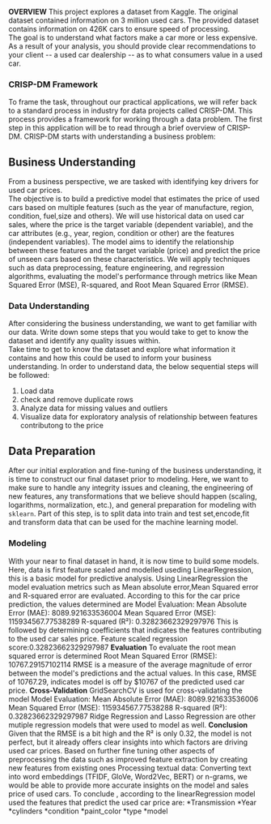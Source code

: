 **OVERVIEW**
This project explores a dataset from Kaggle. The original dataset contained information on 3 million used cars. The provided dataset contains information on 426K cars to ensure speed of processing.  
The goal is to understand what factors make a car more or less expensive.  As a result of your analysis, you should provide clear recommendations to your client -- a used car dealership -- as to what consumers value in a used car.
### CRISP-DM Framework
To frame the task, throughout our practical applications, we will refer back to a standard process in industry for data projects called CRISP-DM.  This process provides a framework for working through a data problem. 
The first step in this application will be to read through a brief overview of CRISP-DM.
CRISP-DM starts with understanding a business problem:
## Business Understanding
From a business perspective, we are tasked with identifying key drivers for used car prices.  
The objective is to build a predictive model that estimates the price of used cars based on multiple features 
(such as the year of manufacture, region, condition, fuel,size and others). 
We will use historical data on used car sales, where the price is the target variable (dependent variable), and the car attributes (e.g., year, region, condition or other) are the features (independent variables). 
The model aims to identify the relationship between these features and the target variable (price) and predict the price of unseen cars based on these characteristics. 
We will apply techniques such as data preprocessing, feature engineering, and regression algorithms, 
evaluating the model's performance through metrics like Mean Squared Error (MSE), R-squared, and Root Mean Squared Error (RMSE).
### Data Understanding
After considering the business understanding, we want to get familiar with our data.  Write down some steps that you would take to get to know the dataset and identify any quality issues within.  
Take time to get to know the dataset and explore what information it contains and how this could be used to inform your business understanding.
In order to understand data, the below sequential steps will be followed:
1. Load data
2. check and remove duplicate rows
3. Analyze data for missing values and outliers
4. Visualize data for exploratory analysis of relationship between features contributong to the price
## Data Preparation
After our initial exploration and fine-tuning of the business understanding, it is time to construct our final dataset prior to modeling.  Here, we want to make sure to handle any integrity issues and cleaning, 
the engineering of new features, any transformations that we believe should happen (scaling, logarithms, normalization, etc.), and general preparation for modeling with `sklearn`. 
Part of this step, is to split data into train and test set,encode,fit and transform data that can be used for the machine learning model.
### Modeling
With your near to final dataset in hand, it is now time to build some models.  
Here, data is first feature scaled and modelled useding LinearRegression, this is a basic model for predictive analysis. 
Using LinearRegression the model evaluation metrics such as Mean absolute error,Mean Squared error and R-squared error are evaluated.
According to this for the car price prediction, the values determined are
Model Evaluation:
Mean Absolute Error (MAE): 8089.921633536004
Mean Squared Error (MSE): 115934567.77538289
R-squared (R²): 0.32823662329297976
This is followed by determining coefficients that indicates the features contributing to the used car sales price.
Feature scaled regression score:0.32823662329297987
**Evaluation**
To evaluate the root mean squared error is determined 
Root Mean Squared Error (RMSE): 10767.29157102114
RMSE is a measure of the average magnitude of error between the model's predictions and the actual values. In this case,
RMSE of 10767.29, indicates model is off by $10767 of the predicted used car price.
**Cross-Validation**
GridSearchCV is used for cross-validating the model 
Model Evaluation:
Mean Absolute Error (MAE): 8089.921633536006
Mean Squared Error (MSE): 115934567.77538288
R-squared (R²): 0.32823662329297987
Ridge Regression and Lasso Regression are other mutiple regression models that were used to model as well.
**Conclusion**
Given that the RMSE is a bit high and the R² is only 0.32, the model is not perfect, but it already offers clear insights into which factors are driving used car prices. 
Based on further fine tuning other aspects of preprocessing the data such as improved feature extraction by creating new features from existing ones
Processing textual data: Converting text into word embeddings (TFIDF, GloVe, Word2Vec, BERT) or n-grams, we would be able to provide more accurate insights on the model and sales price of used cars.
To conclude , according to the linearRegression model used the features that predict the used car price are:
*Transmission
*Year
*cylinders
*condition
*paint_color
*type
*model
